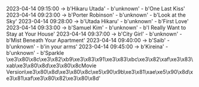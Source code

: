 2023-04-14 09:15:00 -> b'Hikaru Utada' - b'unknown' - b'One Last Kiss'
2023-04-14 09:23:00 -> b'Porter Robinson' - b'unknown' - b'Look at the Sky'
2023-04-14 09:28:00 -> b'Utada Hikaru' - b'unknown' - b'First Love'
2023-04-14 09:33:00 -> b'Samuel Kim' - b'unknown' - b'I Really Want to Stay at Your House'
2023-04-14 09:37:00 -> b'City Girl' - b'unknown' - b'Mist Beneath Your Apartment'
2023-04-14 09:40:00 -> b'Saib' - b'unknown' - b'in your arms'
2023-04-14 09:45:00 -> b'Kireina' - b'unknown' - b'Sparkle \xe3\x80\x8c\xe3\x82\xb9\xe3\x83\x91\xe3\x83\xbc\xe3\x82\xaf\xe3\x83\xab\xe3\x80\x8d\xe3\x80\x8cMovie Version\xe3\x80\x8d\xe3\x80\x8c\xe5\x90\x9b\xe3\x81\xae\xe5\x90\x8d\xe3\x81\xaf\xe3\x80\x82\xe3\x80\x8d'
